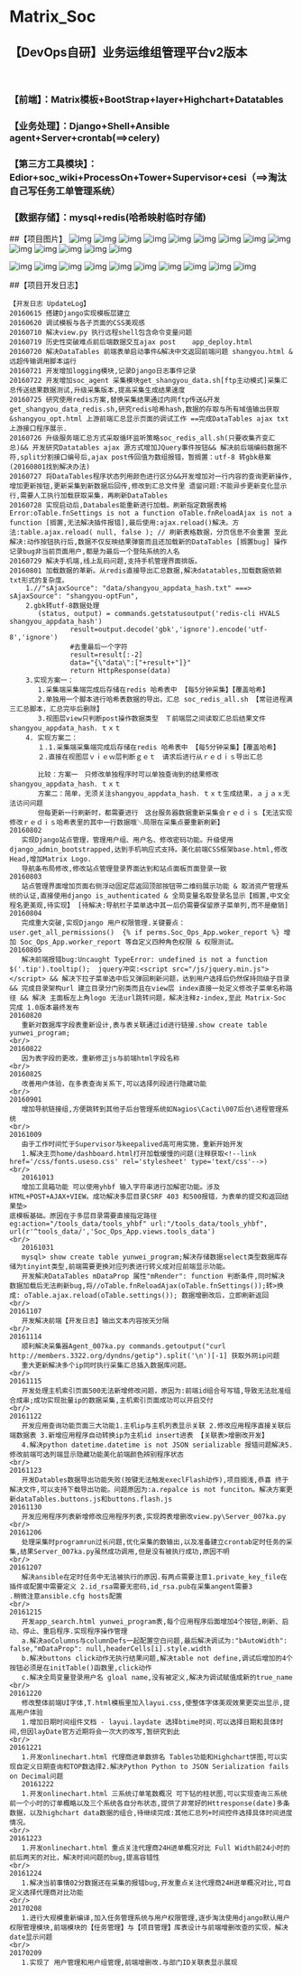# Matrix_Soc

## 【DevOps自研】业务运维组管理平台v2版本 
    
### 【前端】：Matrix模板+BootStrap+layer+Highchart+Datatables
### 【业务处理】：Django+Shell+Ansible agent+Server+crontab(==>celery) 
### 【第三方工具模块】：Edior+soc_wiki+ProcessOn+Tower+Supervisor+cesi（==>淘汰自己写任务工单管理系统）
### 【数据存储】：mysql+redis(哈希映射临时存储)

##【项目图片】
![img](https://github.com/Luolired/Matrix_Soc/blob/master/img/001.jpg)
![img](https://github.com/Luolired/Matrix_Soc/blob/master/img/002.jpg)
![img](https://github.com/Luolired/Matrix_Soc/blob/master/img/003.jpg)
![img](https://github.com/Luolired/Matrix_Soc/blob/master/img/004.jpg)
![img](https://github.com/Luolired/Matrix_Soc/blob/master/img/005.jpg)
![img](https://github.com/Luolired/Matrix_Soc/blob/master/img/006.jpg)
![img](https://github.com/Luolired/Matrix_Soc/blob/master/img/007.jpg)
![img](https://github.com/Luolired/Matrix_Soc/blob/master/img/008.jpg)
![img](https://github.com/Luolired/Matrix_Soc/blob/master/img/009.jpg)
![img](https://github.com/Luolired/Matrix_Soc/blob/master/img/010.jpg)
![img](https://github.com/Luolired/Matrix_Soc/blob/master/img/011.jpg)
![img](https://github.com/Luolired/Matrix_Soc/blob/master/img/012.jpg)
![img](https://github.com/Luolired/Matrix_Soc/blob/master/img/013.jpg)
![img](https://github.com/Luolired/Matrix_Soc/blob/master/img/014.jpg)

![img](https://github.com/Luolired/Matrix_Soc/blob/master/img/222.jpg)
![img](https://github.com/Luolired/Matrix_Soc/blob/master/img/333.jpg)
![img](https://github.com/Luolired/Matrix_Soc/blob/master/img/444.jpg)
![img](https://github.com/Luolired/Matrix_Soc/blob/master/img/Luolired.png)
![img](https://github.com/Luolired/Matrix_Soc/blob/master/img/555.jpg)
![img](https://github.com/Luolired/Matrix_Soc/blob/master/img/666.jpg)
![img](https://github.com/Luolired/Matrix_Soc/blob/master/img/777.jpg)
![img](https://github.com/Luolired/Matrix_Soc/blob/master/img/888.jpg)
![img](https://github.com/Luolired/Matrix_Soc/blob/master/img/aaa.jpg)
![img](https://github.com/Luolired/Matrix_Soc/blob/master/img/bbb.jpg)

##【项目开发日志】
 ```
【开发日志 UpdateLog】
20160615 搭建Django实现模板层建立
20160620 调试模板与各子页面的CSS美观感
20160710 解决view.py 执行远程shell包含命令变量问题
20160719 历史性突破难点前后端数据交互ajax post    app_deploy.html
20160720 解决DataTables 前端表单启动事件&解决中文返回前端问题 shangyou.html & 远超传输调用脚本运行
20160721 开发增加logging模块,记录Django日志事件记录
20160722 开发增加soc_agent 采集模块get_shangyou_data.sh[ftp主动模式]采集汇总传送结果数据测试,升级采集版本,提高采集生成结果速度
20160725 研究使用redis方案,替换采集结果通过内网ftp传送&开发get_shangyou_data_redis.sh,研究redis哈希hash,数据的存取与所有域值输出获取&shangyou_opt.html 上游前端汇总显示页面的调试工作 ==完成DataTables ajax txt 上游接口程序展示.
20160726 升级服务端汇总方式采取循环监听策略soc_redis_all.sh(只要收集齐变汇总)&& 开发研究Datatables ajax 源方式增加JQuery事件按钮&& 解决前后端编码数据不符,split分割接口编号后,ajax post传回值为数组报错，暂搁置：utf-8 转gbk悬案(20160801找到解决办法)
20160727 将DataTables程序状态列用颜色进行区分&&开发增加对一行内容的查询更新操作,增加更新按钮,更新采集到新数据后回传,修改到汇总文件里 遗留问题:不能异步更新变化显示行,需要人工执行加载获取采集，再刷新DataTables
20160728 实现启动后,Databales能重新进行加载。刷新指定数据表格 Error:oTable.fnSettings is not a function oTable.fnReloadAjax is not a function [搁置,无法解决插件报错],最后使用:ajax.reload()解决。方法:table.ajax.reload( null, false ); // 刷新表格数据，分页信息不会重置 至此解决:动作按钮执行后,数据不仅反映结果弹窗而且还加载新的DataTables [搁置bug] 操作记录bug非当前页面用户,都是为最后一个登陆系统的人名
20160729 解决手机端,线上乱码问题,支持手机管理界面排版。
20160801 加载数据的革新。从redis直接导出汇总数据,解决datatables,加载数据依赖txt形式的复杂度。      
	 1.//"sAjaxSource": "data/shangyou_appdata_hash.txt" ===> sAjaxSource": "shangyou-optFun",
	 2.gbk转utf-8数据处理
		(status, output) = commands.getstatusoutput('redis-cli HVALS shangyou_appdata_hash')
                result=output.decode('gbk','ignore').encode('utf-8','ignore')
                #去重最后一个字符
                result=result[:-2]
                data="{\"data\":["+result+"]}"
                return HttpResponse(data)
	 3.实现方案一：
		1.采集端采集端完成后存储在redis 哈希表中 【每5分钟采集】【覆盖哈希】
		2.单独用一个脚本进行哈希表数据的导出，汇总 soc_redis_all.sh 【常驻进程满三汇总脚本，汇总完毕后删除】
		3.视图层view只判断post操作数据类型　Ｔ前端层之间读取汇总后结果文件shangyou_appdata_hash．ｔｘｔ
	 4. 实现方案二：
		１.1.采集端采集端完成后存储在redis 哈希表中 【每5分钟采集】【覆盖哈希】
		２.直接在视图层ｖｉｅｗ层判断ｇｅｔ　请求后进行从ｒｅｄｉｓ导出汇总

		比较：方案一　只修改单独程序时可以单独查询到的结果修改shangyou_appdata_hash．ｔｘｔ
		方案二：简单，无须关注shangyou_appdata_hash．ｔｘｔ生成结果，ａｊａｘ无法访问问题
		但每更新一行刷新时，都需要进行　这台服务器数据重新采集会ｒｅｄｉｓ【无法实现修改ｒｅｄｉｓ哈希表里的其中一行数据哦＼局限在采集点要重新刷新】
20160802 
	实现Django站点管理，管理用户组、用户名、修改密码功能。升级使用django_admin_bootstrapped,达到手机响应式支持。美化前端CSS框架base.html,修改Head,增加Matrix Logo.
	导航条布局修改,修改站点管理登录界面达到和站点面板页面登录一致
20160803 
	站点管理界面增加页面右侧浮动固定层返回顶部按钮带二维码展示功能 & 取消资产管理系统的认证,直接使用django is_authenticated & 全局变量名取登录名显示【搁置,中文全程名更美观,待实现】 [待解决:导航栏子菜单选中其一后仍需要保留原子菜单列,而不是撤销]
20160804
	完成重大突破,实现Django 用户权限管理.关键要点： user.get_all_permissions()  {% if perms.Soc_Ops_App.woker_report %} 增加 Soc_Ops_App.worker_report 等自定义四种角色权限 & 权限测试。
20160805
	解决前端报错bug:Uncaught TypeError: undefined is not a function $('.tip').tooltip();  jquery冲突:<script src="/js/jquery.min.js"></script> && 解决下拉子菜单选中后又弹回刷新问题，达到用户选择后仍然保持同级子目录 && 完成目录架构url 建立目录分门别类而且在view层 index直接一处定义修改子菜单名称路径 && 解决 主面板左上角logo 无法url跳转问题，解决注释z-index,至此 Matrix-Soc 完成 1.0版本最终发布
20160820
    重新对数据库字段表重新设计,表与表关联通过id进行链接.show create table yunwei_program;
<br/>
20160822
    因为表字段的更改，重新修正js与前端html字段名称
<br/>
20160825
    改善用户体验，在多表查询关系下,可以选择列段进行隐藏功能
<br/>
20160901
    增加导航链接组,方便跳转到其他子后台管理系统如Nagios\Cacti\007后台\进程管理系统
<br/>
20161009
    由于工作时间忙于Supervisor与keepalived高可用实施，重新开始开发
    1.解决主页home/dashboard.html打开加载缓慢的问题(注释获取<!--link href='/css/fonts.useso.css' rel='stylesheet' type='text/css'-->)
<br/>
    20161013
    增加工具箱功能 可以使用yhbf 输入字符串进行加解密功能。涉及 HTML+POST+AJAX+VIEW。成功解决多层目录CSRF 403 和500报错，为表单的提交和返回结果垫>
底模板基础。原因在于多层目录需要直接指定路径eg:action="/tools_data/tools_yhbf" url:"/tools_data/tools_yhbf", url(r'^tools_data/','Soc_Ops_App.views.tools_data')
<br/>
	20161031
    mysql> show create table yunwei_program;解决存储数据select类型数据库存储为tinyint类型,前端需要更换对应列表进行转义成对应前端显示功能。
    开发解决DataTables mDataProp 属性"mRender": function 判断条件,同时解决 数据加载后无法刷新bug,将//oTable.fnReloadAjax(oTable.fnSettings());转>换成: oTable.ajax.reload(oTable.settings()); 数据增删改后，立即刷新返回
<br/>
20161107
    开发解决前端【开发日志】输出文本内容按天分隔
<br/>
20161114
    顺利解决采集器Agent_007ka.py commands.getoutput("curl http://members.3322.org/dyndns/getip").split('\n')[-1] 获取外网ip问题
    重大更新解决多个ip同时执行采集汇总插入数据库问题。
<br/>
20161115
    开发处理主机索引页面500无法新增修改问题，原因为:前端id组合号写错,导致无法批准组合成串;成功实现批量ip的数据采集,主机索引页面成功可以开启交付
<br/>
20161122
    开发应用查询功能页面三大功能1.主机ip与主机列表显示关联 2.修改应用程序直接关联后端数据表 3.新增应用程序自动转换ip为主机id insert进表 【关联表>增删改开发】
    4.解决python datetime.datetime is not JSON serializable 报错问题解决5.修改前端可选列端显示隐藏功能美化前端颜色辨别程序状态
<br/>
20161123
    开发Datables数据导出功能失败(按键无法触发execlFlash动作),项目搁浅,恭喜 终于解决文件,可以支持下载导出功能。问题原因为:a.repalce is not funciton。解决方案更新dataTables.buttons.js和buttons.flash.js
20161130
    开发应用程序列表新增修改应用程序列表,实现跨表增删改view.py\Server_007ka.py
<br/>
20161206
    处理采集时programrun过长问题,优化采集的数输出,以及准备建立crontab定时任务的采集,结果Server_007ka.py虽然成功调用,但是没有被执行成功,原因不明
<br/>
20161207
    解决ansible在定时任务中无法被执行的原因.有两点需要注意1.private_key_file在插件或配置中需要定义 2.id_rsa需要无密码,id_rsa.pub在采集angent需要3
.稍微注意ansible.cfg hosts配置
<br/>
20161215
    开发app_search.html yunwei_program表,每个应用程序后面增加4个按钮,刷新、启动、停止、重启程序.实现程序操作管理
    a.解决aoColumns与columnDefs一起配置空白问题,最后解决调试为:"bAutoWidth": false,"mDataProp": null,headerCells[i].style.width
    b.解决buttons click动作无执行结果问题,解决table not define,调试后增加的4个按钮必须是在initTable()函数里,click动作
    c.解决全局变量登录用户名 gloal name,没有被定义,解决为调试赋值成新的true_name
<br/>
20161220
    修改整体前端UI字体,T.html模板里加入layui.css,使整体字体美观效果更突出显示,提高用户体验
    1.增加日期时间组件文档 - layui.laydate 选择btime时间.可以选择日期和具体时间,但因layDate官方近期将会一次大的改写,暂研究到此
<br/>
20161221
    1.开发onlinechart.html 代理商进单数排名 Tables功能和Highchart饼图,可以实现自定义日期查询和TOP数选择2.解决Python Python to JSON Serialization fails on Decimal问题
    20161222
    1.开发onlinechart.html 三系统订单笔数概况 可下钻的柱状图,可以实现查询三系统前一个小时的订单概略以及三个系统各自分布状态,提供了非常好的Httresponse(date)多条数据，以及highchart data数据的组合,待继续完成:其他汇总列+时间控件选择具体时间进度情况。
<br/>
20161223
    1.开发onlinechart.html 重点关注代理商24H进单概况对比 Full Width前24小时的前后两天的对比，解决时间问题的bug,提高容错性
<br/>
20161224
    1.解决当前事情02分数据还在采集的报错bug,开发重点关注代理商24H进单概况对比,可自定义选择代理商对比功能
<br/>
20170208
    1.进行大规模重新编译,加入任务管理系统与用户权限管理,逐步淘汰使用django默认用户权限管理模块,前端模块的【任务管理】与【项目管理】库表设计与前端增删改查的实现，解决date显示问题
<br/>
20170209
    1.实现了 用户管理和用户组管理,前端增删改.与部门ID关联表显示展现
```
